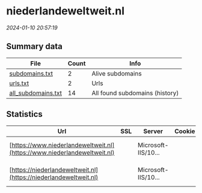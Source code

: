 # niederlandeweltweit.nl
*2024-01-10 20:57:19*
## Summary data
| File       | Count | Info |
|------------|-------|------|
|[subdomains.txt](/data/niederlandeweltweit.nl/subdomains.txt)|2|Alive subdomains|
|[urls.txt](/data/niederlandeweltweit.nl/urls.txt)|2|Urls|
|[all_subdomains.txt](/data/niederlandeweltweit.nl/all_subdomains.txt)|14|All found subdomains (history)|
## Statistics
| Url | SSL | Server | Cookie | HSTS | CSP | XFO | XXP | RP | Tech |Title |
|------------|-------|------|------|------|------|------|------|------|------|------|
|[https://www.niederlandeweltweit.nl](https://www.niederlandeweltweit.nl)| |Microsoft-IIS/10...| |:white_check_mark: |:white_check_mark: | |:white_check_mark: |HSTS IIS:10.0 Wi...|Document Moved|
|[https://niederlandeweltweit.nl](https://niederlandeweltweit.nl)| |Microsoft-IIS/10...| |:white_check_mark: |:white_check_mark: | |:white_check_mark: |HSTS IIS:10.0 Wi...|Document Moved|